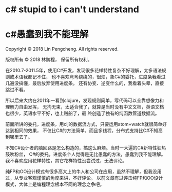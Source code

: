 
# c# stupid to i can't understand
# c#愚蠢到我不能理解

Copyright © 2018 Lin Pengcheng. All rights reserved.

版权所有 © 2018 林鹏程， 保留所有权利。

在2010.7-2011.5年，使用C#开发，发现很多花样特性复杂不好理解，太多语法规则或术语我都记不住，
也不喜欢弯弯绕绕的，很烦，象C#的委托，进度条我看过几遍没搞懂，最后放弃使用进度条。
还有协变、逆变什么的，我看着头晕，直接跳过不看。

所以后来大约在2011年一看到clojure，发现规则简单，写代码可以全靠想像力和理解力自由发挥，
无拘无束，太适合我了，就算是当时没有中文文档，英语文档也很少，英语水平不好，也上贼船了，最
终创造了独有的纯函数管道数据流。

前面所讲的委托，进度条，用clj的数据流方式，只要运用atom+watch就很简单好达到相同的效果，
不仅比C#的方法简单，而且多线程，分布式支持比C#不知高到哪里去了。

不知C#设计者的脑回路是怎么构造的，搞这么麻烦。当时一大遍的C#新特性狂热鼓吹粉丝，
C#的委托，进度条个人觉得是无比愚蠢的方法，愚蠢到我不能理解。
我不喜欢应用花样特性，其它花样特性没尝试过，无法评论。

纯FP和OO设计模式有很多高大上的牛人和公司在应用，虽然不理解，但我没用过，从专业客观谨慎的角度来讲，不好评论。
以前文章有过评击纯FP和OO设计模式，大体上是编程理念根本不同的理念之争吧。

